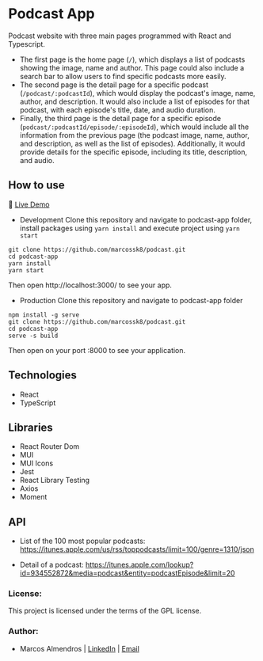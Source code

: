# Podcast App

Podcast website with three main pages programmed with React and Typescript.
- The first page is the home page (`/`), which displays a list of podcasts showing the image, name and author. This page could also include a search bar to allow users to find specific podcasts more easily.
- The second page is the detail page for a specific podcast (`/podcast/:podcastId`), which would display the podcast's image, name, author, and description. It would also include a list of episodes for that podcast, with each episode's title, date, and audio duration.
- Finally, the third page is the detail page for a specific episode (`podcast/:podcastId/episode/:episodeId`), which would include all the information from the previous page (the podcast image, name, author, and description, as well as the list of episodes). Additionally, it would provide details for the specific episode, including its title, description, and audio.
## How to use

🔵 [Live Demo](https://gleaming-tanuki-24ed49.netlify.app/)

- Development
Clone this repository and navigate to podcast-app folder, install packages using `yarn install` and execute project using `yarn start`

```
git clone https://github.com/marcossk8/podcast.git
cd podcast-app
yarn install
yarn start
```

Then open http://localhost:3000/ to see your app.

- Production
Clone this repository and navigate to podcast-app folder

```
npm install -g serve
git clone https://github.com/marcossk8/podcast.git
cd podcast-app
serve -s build
```
Then open on your port :8000 to see your application.

## Technologies

- React
- TypeScript

## Libraries

- React Router Dom
- MUI
- MUI Icons
- Jest
- React Library Testing
- Axios
- Moment

## API

- List of the 100 most popular podcasts:
https://itunes.apple.com/us/rss/toppodcasts/limit=100/genre=1310/json

- Detail of a podcast:
https://itunes.apple.com/lookup?id=934552872&media=podcast&entity=podcastEpisode&limit=20

### License:

This project is licensed under the terms of the GPL license.

### Author:
- Marcos Almendros | [LinkedIn](https://www.linkedin.com/in/marcos-almendros-225b75183/) | [Email](mailto:marcosdalmendros@gmail.com)